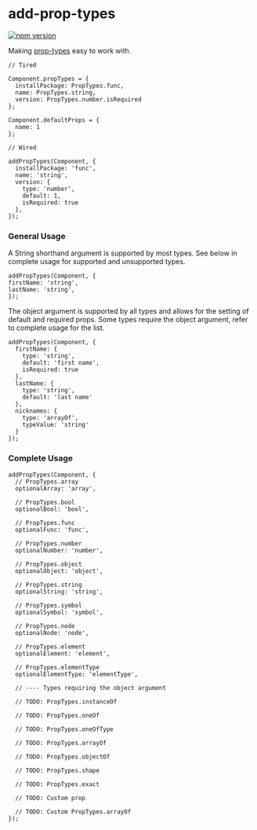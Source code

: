 # add-prop-types

[![npm version](https://badge.fury.io/js/add-prop-types.svg)](https://badge.fury.io/js/add-prop-types)

Making [prop-types]('https://reactjs.org/docs/typechecking-with-proptypes.html') easy to work with.

```
// Tired

Component.propTypes = {
  installPackage: PropTypes.func,
  name: PropTypes.string,
  version: PropTypes.number.isRequired
};

Component.defaultProps = {
  name: 1
};

// Wired

addPropTypes(Component, {
  installPackage: 'func',
  name: 'string',
  version: {
    type: 'number',
    default: 1,
    isRequired: true
  },
});
```

### General Usage

A String shorthand argument is supported by most types. See below in complete usage for supported and unsupported types.

```
addPropTypes(Component, {
firstName: 'string',
lastName: 'string',
});
```

The object argument is supported by all types and allows for the setting of default and required props. Some types require the object argument, refer to complete usage for the list.

```
addPropTypes(Component, {
  firstName: {
    type: 'string',
    default: 'first name',
    isRequired: true
  },
  lastName: {
    type: 'string',
    default: 'last name'
  },
  nicknames: {
    type: 'arrayOf',
    typeValue: 'string'
  }
});
```

### Complete Usage

```
addPropTypes(Component, {
  // PropTypes.array
  optionalArray: 'array',

  // PropTypes.bool
  optionalBool: 'bool',

  // PropTypes.func
  optionalFunc: 'func',

  // PropTypes.number
  optionalNumber: 'number',

  // PropTypes.object
  optionalObject: 'object',

  // PropTypes.string
  optionalString: 'string',

  // PropTypes.symbol
  optionalSymbol: 'symbol',

  // PropTypes.node
  optionalNode: 'node',

  // PropTypes.element
  optionalElement: 'element',

  // PropTypes.elementType
  optionalElementType: 'elementType',

  // ---- Types requiring the object argument

  // TODO: PropTypes.instanceOf

  // TODO: PropTypes.oneOf

  // TODO: PropTypes.oneOfType

  // TODO: PropTypes.arrayOf

  // TODO: PropTypes.objectOf

  // TODO: PropTypes.shape

  // TODO: PropTypes.exact

  // TODO: Custom prop

  // TODO: Custom PropTypes.arrayOf
});
```
